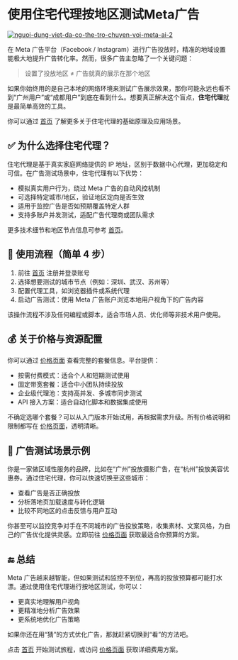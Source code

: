 # 使用住宅代理按地区测试Meta广告

<a href='https://postimages.org/' target='_blank'><img src='https://i.postimg.cc/j2SfGjq6/nguoi-dung-viet-da-co-the-tro-chuyen-voi-meta-ai-2.jpg' border='0' alt='nguoi-dung-viet-da-co-the-tro-chuyen-voi-meta-ai-2'></a>

在 Meta 广告平台（Facebook / Instagram）进行广告投放时，精准的地域设置能极大地提升广告转化率。然而，很多广告主忽略了一个关键问题：

> 设置了投放地区 ≠ 广告就真的展示在那个地区

如果你始终用的是自己本地的网络环境来测试广告展示效果，那你可能永远也看不到“广州用户”或“成都用户”到底在看到什么。想要真正解决这个盲点，**住宅代理**就是最简单高效的工具。

你可以通过 [首页](https://the9proxy.short.gy/github-homepage-lucas888) 了解更多关于住宅代理的基础原理及应用场景。


## ✅ 为什么选择住宅代理？

住宅代理是基于真实家庭网络提供的 IP 地址，区别于数据中心代理，更加稳定和可信。在广告测试场景中，住宅代理有以下优势：

- 模拟真实用户行为，绕过 Meta 广告的自动风控机制
- 可选择特定城市/地区，验证地区定向是否生效
- 适用于监控广告是否如预期覆盖特定人群
- 支持多账户并发测试，适配广告代理商或团队需求

更多技术细节和地区节点信息可参考 [首页](https://the9proxy.short.gy/github-homepage-lucas888)。

## 🚀 使用流程（简单 4 步）

1. 前往 [首页](https://the9proxy.short.gy/github-homepage-lucas888) 注册并登录账号  
2. 选择想要测试的城市节点（例如：深圳、武汉、苏州等）  
3. 配置代理工具，如浏览器插件或系统代理  
4. 启动广告测试：使用 Meta 广告账户浏览本地用户视角下的广告内容

该操作流程不涉及任何编程或脚本，适合市场人员、优化师等非技术用户使用。


## 💰 关于价格与资源配置

你可以通过 [价格页面](https://the9proxy.short.gy/github-pricing-lucas888) 查看完整的套餐信息。平台提供：

- 按需付费模式：适合个人和短期测试使用  
- 固定带宽套餐：适合中小团队持续投放  
- 企业级代理池：支持高并发、多城市同步测试  
- API 接入方案：适合自动化脚本和数据集成使用

不确定选哪个套餐？可以从入门版本开始试用，再根据需求升级。所有价格说明和限制都写在 [价格页面](https://the9proxy.short.gy/github-pricing-lucas888)，透明清晰。

## 🧠 广告测试场景示例

你是一家做区域性服务的品牌，比如在“广州”投放摄影广告，在“杭州”投放美容优惠券。通过住宅代理，你可以快速切换至这些城市：

- 查看广告是否正确投放
- 分析落地页加载速度与转化逻辑
- 比较不同地区的点击反馈与用户互动

你甚至可以监控竞争对手在不同城市的广告投放策略，收集素材、文案风格，为自己的广告优化提供灵感。立即前往 [价格页面](https://the9proxy.short.gy/github-pricing-lucas888) 获取最适合你预算的方案。

## 🔚 总结

Meta 广告越来越智能，但如果测试和监控不到位，再高的投放预算都可能打水漂。通过使用住宅代理进行按地区测试，你可以：

- 更真实地理解用户视角
- 更精准地分析广告效果
- 更系统地优化广告策略

如果你还在用“猜”的方式优化广告，那就赶紧切换到“看”的方法吧。

点击 [首页](https://the9proxy.short.gy/github-homepage-lucas888) 开始测试旅程，或访问 [价格页面](https://the9proxy.short.gy/github-pricing-lucas888) 获取详细费用方案。


